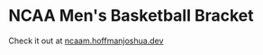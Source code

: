 # NCAA Men's Basketball Bracket

Check it out at [ncaam.hoffmanjoshua.dev](https://ncaam.hoffmanjoshua.dev)
